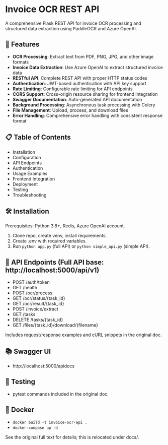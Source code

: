 # Invoice OCR REST API

A comprehensive Flask REST API for invoice OCR processing and structured data extraction using PaddleOCR and Azure OpenAI.

## 🚀 Features

- **OCR Processing**: Extract text from PDF, PNG, JPG, and other image formats
- **Invoice Data Extraction**: Use Azure OpenAI to extract structured invoice data
- **RESTful API**: Complete REST API with proper HTTP status codes
- **Authentication**: JWT-based authentication with API key support
- **Rate Limiting**: Configurable rate limiting for API endpoints
- **CORS Support**: Cross-origin resource sharing for frontend integration
- **Swagger Documentation**: Auto-generated API documentation
- **Background Processing**: Asynchronous task processing with Celery
- **File Management**: Upload, process, and download files
- **Error Handling**: Comprehensive error handling with consistent response format

## 📋 Table of Contents

- Installation
- Configuration
- API Endpoints
- Authentication
- Usage Examples
- Frontend Integration
- Deployment
- Testing
- Troubleshooting

## 🛠 Installation

Prerequisites: Python 3.8+, Redis, Azure OpenAI account.

1. Clone repo, create venv, install requirements.
2. Create .env with required variables.
3. Run `python app.py` (full API) or `python simple_api.py` (simple API).

## 🔗 API Endpoints (Full API base: http://localhost:5000/api/v1)
- POST /auth/token
- GET /health
- POST /ocr/process
- GET /ocr/status/{task_id}
- GET /ocr/result/{task_id}
- POST /invoice/extract
- GET /tasks
- DELETE /tasks/{task_id}
- GET /files/{task_id}/download/{filename}

Includes request/response examples and cURL snippets in the original doc.

## 📚 Swagger UI
- http://localhost:5000/apidocs

## 🧪 Testing
- pytest commands included in the original doc.

## 🚀 Docker
- `docker build -t invoice-ocr-api .`
- `docker-compose up -d`

See the original full text for details; this is relocated under docs/.

